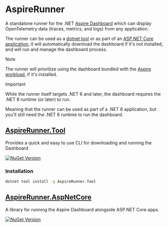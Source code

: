 ﻿# AspireRunner

A standalone runner for the .NET [Aspire Dashboard](https://learn.microsoft.com/en-us/dotnet/aspire/fundamentals/dashboard/standalone) which can display OpenTelemetry data (traces,
metrics, and logs) from any application.

The runner can be used as a [dotnet tool](./src/AspireRunner.Tool/README.md) or as part of an [ASP.NET Core application](./src/AspireRunner.AspNetCore/README.md), it will automatically download the dashboard if it's not installed, and will run and manage the dashboard process.

> [!NOTE]
> The runner will prioritize using the dashboard bundled with the [Aspire workload](https://learn.microsoft.com/en-us/dotnet/aspire/fundamentals/setup-tooling?tabs=linux&pivots=dotnet-cli), if it's installed.

> [!IMPORTANT]
> While the runner itself targets .NET 6 and later, the dashboard requires the .NET 8 runtime (or later) to run.
>
> Meaning that the runner can be used as part of a .NET 6 application, but you'll still need the .NET 8 runtime to run the dashboard.


## [AspireRunner.Tool](./src/AspireRunner.Tool/README.md)

Provides a quick and easy to use CLI for downloading and running the Dashboard

[![NuGet Version](https://img.shields.io/nuget/vpre/AspireRunner.Tool?style=flat&logo=nuget&color=%230078d4&link=https%3A%2F%2Fwww.nuget.org%2Fpackages%2FAspireRunner.Tool)](https://www.nuget.org/packages/AspireRunner.Tool)

### Installation

```bash
dotnet tool install -g AspireRunner.Tool
```

## [AspireRunner.AspNetCore](./src/AspireRunner.AspNetCore/README.md)

A library for running the Aspire Dashboard alongside ASP.NET Core apps.

[![NuGet Version](https://img.shields.io/nuget/vpre/AspireRunner.AspNetCore?style=flat&logo=nuget&color=%230078d4&link=https%3A%2F%2Fwww.nuget.org%2Fpackages%2FAspireRunner.AspNetCore)](https://www.nuget.org/packages/AspireRunner.AspNetCore)


